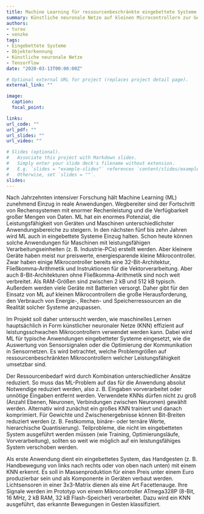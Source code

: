 ```yaml
---
title: Machine Learning für ressourcenbeschränkte eingebettete Systeme
summary: Künstliche neuronale Netze auf kleinen Microcontrollern zur Gestenerkennung.
authors:
- turau
- venzke
tags:
- Eingebettete Systeme
- Objekterkennung
- Künstliche neuronale Netze
- TensorFlow
date: "2020-03-13T00:00:00Z"

# Optional external URL for project (replaces project detail page).
external_link: ""

image:
  caption:
  focal_point:

links:
url_code: ""
url_pdf: ""
url_slides: ""
url_video: ""

# Slides (optional).
#   Associate this project with Markdown slides.
#   Simply enter your slide deck's filename without extension.
#   E.g. `slides = "example-slides"` references `content/slides/example-slides.md`.
#   Otherwise, set `slides = ""`.
slides:
---
```


Nach Jahrzehnten intensiver Forschung hält Machine Learning (ML) zunehmend Einzug in reale Anwendungen. Wegbereiter sind der Fortschritt von Rechensystemen mit enormer Rechenleistung und die Verfügbarkeit großer Mengen von Daten. ML hat ein enormes Potenzial, die Leistungsfähigkeit von Geräten und Maschinen unterschiedlichster Anwendungsbereiche zu steigern. In den nächsten fünf bis zehn Jahren wird ML auch in eingebettete Systeme Einzug halten. Schon heute können solche Anwendungen für Maschinen mit leistungsfähigen Verarbeitungseinheiten (z. B. Industrie-PCs) erstellt werden. Aber kleinere Geräte haben meist nur preiswerte, energiesparende kleine Mikrocontroller. Zwar haben einige Mikrocontroller bereits eine 32-Bit-Architektur, Fließkomma-Arithmetik und Instruktionen für die Vektorverarbeitung. Aber auch 8-Bit-Architekturen ohne Fließkomma-Arithmetik sind noch weit verbreitet. Als RAM-Größen sind zwischen 2 kB und 512 kB typisch. Außerdem werden viele Geräte mit Batterien versorgt. Daher gibt für den Einsatz von ML auf kleinen Mikrocontrollern die große Herausforderung, den Verbrauch von Energie-, Rechen- und Speicherressourcen an die Realität solcher Systeme anzupassen. 

Im Projekt soll daher untersucht werden, wie maschinelles Lernen hauptsächlich in Form künstlicher neuronaler Netze (KNN) effizient auf leistungsschwachen Mikrocontrollern verwendet werden kann. Dabei wird ML für typische Anwendungen eingebetteter Systeme eingesetzt, wie die Auswertung von Sensorsignalen oder die Optimierung der Kommunikation in Sensornetzen. Es wird betrachtet, welche Problemgrößen auf ressourcenbeschränkten Mikrocontrollern welcher Leistungsfähigkeit umsetzbar sind. 

Der Ressourcenbedarf wird durch Kombination unterschiedlicher Ansätze reduziert. So muss das ML-Problem auf das für die Anwendung absolut Notwendige reduziert werden, also z. B. Eingaben vorverarbeitet oder unnötige Eingaben entfernt werden. Verwendete KNNs dürfen nicht zu groß (Anzahl Ebenen, Neuronen, Verbindungen zwischen Neuronen) gewählt werden. Alternativ wird zunächst ein großes KNN trainiert und danach komprimiert. Für Gewichte und Zwischenergebnisse können Bit-Breiten reduziert werden (z. B. Festkomma, binäre- oder ternäre Werte, hierarchische Quantisierung). Teilprobleme, die nicht im eingebetteten System ausgeführt werden müssen (wie Training, Optimierungsläufe, Vorverarbeitung), sollten so weit wie möglich auf ein leistungsfähiges System verschoben werden.

Als erste Anwendung dient ein eingebettetes System, das Handgesten (z. B. Handbewegung von links nach rechts oder von oben nach unten) mit einem KNN erkennt. Es soll in Massenproduktion für einen Preis unter einem Euro produzierbar sein und als Komponente in Geräten verbaut werden. Lichtsensoren in einer 3x3-Matrix dienen als eine Art Facettenauge. Ihre Signale werden im Prototyp von einem Mikrocontroller ATmega328P (8-Bit, 16 MHz, 2 kB RAM, 32 kB Flash-Speicher) verarbeitet. Dazu wird ein KNN ausgeführt, das erkannte Bewegungen in Gesten klassifiziert.
